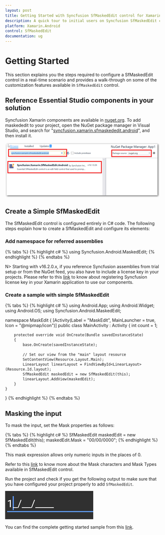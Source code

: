 ```yaml
---
layout: post
title: Getting Started with Syncfusion SfMaskedEdit control for Xamarin.Android
description: A quick tour to initial users on Syncfusion SfMaskedEdit control for Xamarin.Android platform 
platform: Xamarin.Android
control: SfMaskedEdit
documentation: ug
---
```



# Getting Started
This section explains you the steps required to configure a SfMaskedEdit control in a real-time scenario and provides a walk-through on some of the customization features available in `SfMaskedEdit` control.

##  Reference Essential Studio components in your solution

Syncfusion Xamarin components are available in [nuget.org](https://www.nuget.org/). To add maskededit to your project, open the NuGet package manager in Visual Studio, and search for "[syncfusion.xamarin.sfmaskededit.android](https://www.nuget.org/packages/Syncfusion.Xamarin.SfMaskedEdit.Android)", and then install it. 

![](SfMaskedEditImages/nuget.png) 

## Create a Simple SfMaskedEdit

The SfMaskedEdit control is configured entirely in C# code. The following steps explain how to create a SfMaskedEdit and configure its elements:

### Add namespace for referred assemblies

{% tabs %}
{% highlight c# %}
using Syncfusion.Android.MaskedEdit;
{% endhighlight %}
{% endtabs %}
  
N> Starting with v16.2.0.x, if you reference Syncfusion assemblies from trial setup or from the NuGet feed, you also have to include a license key in your projects. Please refer to this [link](https://help.syncfusion.com/common/essential-studio/licensing/license-key) to know about registering Syncfusion license key in your Xamarin application to use our components.
 
### Create a sample with simple SfMaskedEdit

{% tabs %}
{% highlight c# %}
using Android.App;
using Android.Widget;
using Android.OS;
using Syncfusion.Android.MaskedEdit;

namespace MaskEdit
{
    [Activity(Label = "MaskEdit", MainLauncher = true, Icon = "@mipmap/icon")]
    public class MainActivity : Activity
    {
        int count = 1;

        protected override void OnCreate(Bundle savedInstanceState)
        {
            base.OnCreate(savedInstanceState);

            // Set our view from the "main" layout resource
            SetContentView(Resource.Layout.Main);
            LinearLayout linearLayout = FindViewById<LinearLayout>(Resource.Id.layout);
            SfMaskedEdit maskedEdit = new SfMaskedEdit(this);
            linearLayout.AddView(maskedEdit);
        }
    }
}
{% endhighlight %}
{% endtabs %}

## Masking the input

To mask the input, set the Mask properties as follows:

{% tabs %}
{% highlight c# %}
SfMaskedEdit maskedEdit = new SfMaskedEdit(this);
maskedEdit.Mask = "00/00/0000";
{% endhighlight %}
{% endtabs %}

This mask expression allows only numeric inputs in the places of 0.

Refer to this [link](MaskType) to know more about the Mask characters and Mask Types available in SfMaskedEdit control.

Run the project and check if you get the following output to make sure that you have configured your project properly to add `SfMaskedEdit`.

![](SfMaskedEditImages/GettingStarted.png)

You can find the complete getting started sample from this [link](http://files2.syncfusion.com/Xamarin.Android/Samples/MaskedEdit_GettingStarted.zip).
